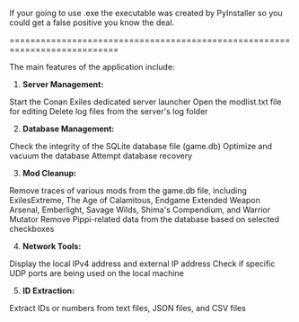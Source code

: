 If your going to use .exe the executable was created by PyInstaller so you could get a false positive you know the deal.

===========================================================================

The main features of the application include:

1. **Server Management:**

Start the Conan Exiles dedicated server launcher
Open the modlist.txt file for editing
Delete log files from the server's log folder


2. **Database Management:**

Check the integrity of the SQLite database file (game.db)
Optimize and vacuum the database
Attempt database recovery


3. **Mod Cleanup:**

Remove traces of various mods from the game.db file, including ExilesExtreme, The Age of Calamitous, Endgame Extended Weapon Arsenal, Emberlight, Savage Wilds, Shima's Compendium, and Warrior Mutator
Remove Pippi-related data from the database based on selected checkboxes


4. **Network Tools:**

Display the local IPv4 address and external IP address
Check if specific UDP ports are being used on the local machine


5. **ID Extraction:**

Extract IDs or numbers from text files, JSON files, and CSV files
